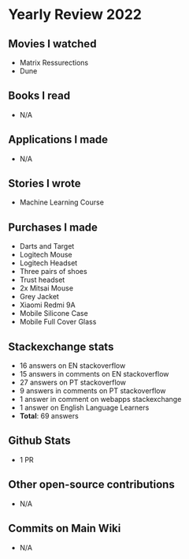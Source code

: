 # Yearly Review 2022

## Movies I watched

- Matrix Ressurections
- Dune

## Books I read

- N/A

## Applications I made

- N/A

## Stories I wrote

- Machine Learning Course

## Purchases I made

- Darts and Target
- Logitech Mouse
- Logitech Headset
- Three pairs of shoes
- Trust headset
- 2x Mitsai Mouse
- Grey Jacket
- Xiaomi Redmi 9A
- Mobile Silicone Case
- Mobile Full Cover Glass

## Stackexchange stats

- 16 answers on EN stackoverflow
- 15 answers in comments on EN stackoverflow
- 27 answers on PT stackoverflow
- 9 answers in comments on PT stackoverflow
- 1 answer in comment on webapps stackexchange
- 1 answer on English Language Learners
- **Total**: 69 answers

## Github Stats

- 1 PR

## Other open-source contributions

- N/A

## Commits on Main Wiki

- N/A